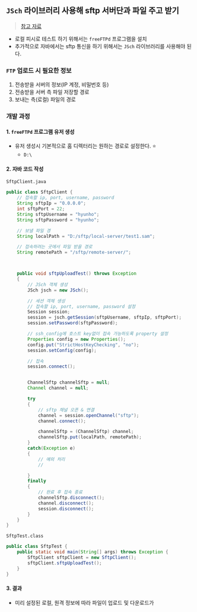 ## `JSch` 라이브러리 사용해 sftp 서버단과 파일 주고 받기
> [참고 자료](https://itstudy402.tistory.com/14)
- 로컬 피시로 테스트 하기 위해서는 `freeFTPd` 프로그램을 설치
- 추가적으로 자바에서는 sftp 통신을 하기 위해서는 `JSch` 라이브러리를 사용해야 된다.
### `FTP` 업로드 시 필요한 정보
1. 전송받을 서버의 정보(IP 계정, 비밀번호 등)
2. 전송받을 서버 측 파일 저장할 경로
3. 보내는 측(로컬) 파일의 경로

### 개발 과정
#### 1. `freeFTPd` 프로그램 유저 생성
- 유저 생성시 기본적으로 홈 디렉터리는 원하는 경로로 설정한다. ⭐
  - `D:\`
#### 2. 자바 코드 작성
`SftpClient.java`

```java
public class SftpClient {
    // 접속할 ip, port, username, password
    String sftpIp = "0.0.0.0";
    int sftpPort = 22;
    String sftpUsername = "hyunho";
    String sftpPassword = "hyunho";

    // 보낼 파일 경
    String localPath = "D:/sftp/local-server/test1.sam";

    // 접속하려는 곳에서 파일 받을 경로
    String remotePath = "/sftp/remote-server/";



    public void sftpUploadTest() throws Exception
    {
        // JSch 객체 생성
        JSch jsch = new JSch();

        // 세션 객체 생성
        // 접속할 ip, port, username, password 설정
        Session session;
        session = jsch.getSession(sftpUsername, sftpIp, sftpPort);
        session.setPassword(sftpPassword);

        // ssh_config에 호스트 key없이 접속 가능하도록 property 설정
        Properties config = new Properties();
        config.put("StrictHostKeyChecking", "no");
        session.setConfig(config);

        // 접속
        session.connect();


        ChannelSftp channelSftp = null;
        Channel channel = null;

        try
        {
            // sftp 채널 오픈 & 연결
            channel = session.openChannel("sftp");
            channel.connect();

            channelSftp = (ChannelSftp) channel;
            channelSftp.put(localPath, remotePath);
        }
        catch(Exception e)
        {
            // 예외 처리
            //

        }
        finally
        {
            // 완료 후 접속 종료
            channelSftp.disconnect();
            channel.disconnect();
            session.disconnect();
        }
    }
}

```

`SftpTest.class`

```java
public class SftpTest {
    public static void main(String[] args) throws Exception {
        SftpClient sftpClient = new SftpClient();
        sftpClient.sftpUploadTest();
    }
}
```

#### 3. 결과
- 미리 설정된 로컬, 원격 정보에 따라 파일이 업로드 및 다운로드가 
